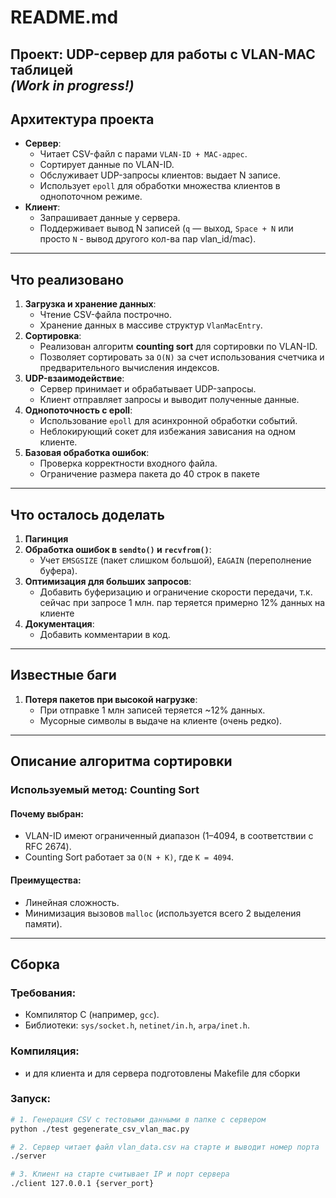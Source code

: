 # README.md  
**Проект: UDP-сервер для работы с VLAN-MAC таблицей**  
*(Work in progress!)*  
---

## Архитектура проекта  
- **Сервер**:  
  - Читает CSV-файл с парами `VLAN-ID + MAC-адрес`.  
  - Сортирует данные по VLAN-ID.
  - Обслуживает UDP-запросы клиентов: выдает N записе.
  - Использует `epoll` для обработки множества клиентов в однопоточном режиме.  
- **Клиент**:  
  - Запрашивает данные у сервера.  
  - Поддерживает вывод N записей (`q` — выход, `Space + N` или просто `N` - вывод другого кол-ва пар vlan_id/mac).  

---

## Что реализовано  
1. **Загрузка и хранение данных**:  
   - Чтение CSV-файла построчно. 
   - Хранение данных в массиве структур `VlanMacEntry`.  
2. **Сортировка**:  
   - Реализован алгоритм **counting sort** для сортировки по VLAN-ID.  
   - Позволяет сортировать за `O(N)` за счет использования счетчика и предварительного вычисления индексов.  
3. **UDP-взаимодействие**:  
   - Сервер принимает и обрабатывает UDP-запросы.  
   - Клиент отправляет запросы и выводит полученные данные.  
4. **Однопоточность с epoll**:  
   - Использование `epoll` для асинхронной обработки событий.  
   - Неблокирующий сокет для избежания зависания на одном клиенте.  
5. **Базовая обработка ошибок**:  
   - Проверка корректности входного файла.  
   - Ограничение размера пакета до 40 строк в пакете
---

## Что осталось доделать  
1. **Пагинция**  
2. **Обработка ошибок в `sendto()` и `recvfrom()`**:  
   - Учет `EMSGSIZE` (пакет слишком большой), `EAGAIN` (переполнение буфера).  
3. **Оптимизация для больших запросов**:  
   - Добавить буферизацию и ограничение скорости передачи, т.к. сейчас при запросе 1 млн. пар теряется примерно 12% данных на клиенте   
4. **Документация**:  
   - Добавить комментарии в код.  
---

## Известные баги  
1. **Потеря пакетов при высокой нагрузке**:  
   - При отправке 1 млн записей теряется ~12% данных.
   - Мусорные символы в выдаче на клиенте (очень редко).

---
## Описание алгоритма сортировки  
### Используемый метод: **Counting Sort**  
#### Почему выбран:
- VLAN-ID имеют ограниченный диапазон (1–4094, в соответствии с RFC 2674).  
- Counting Sort работает за `O(N + K)`, где `K = 4094`.  

#### Преимущества:  
- Линейная сложность.  
- Минимизация вызовов `malloc` (используется всего 2 выделения памяти).  
---

## Сборка  
### Требования:  
- Компилятор C (например, `gcc`).  
- Библиотеки: `sys/socket.h`, `netinet/in.h`, `arpa/inet.h`.  

### Компиляция:  
- и для клиента и для сервера подготовлены Makefile для сборки

### Запуск:  
```bash
# 1. Генерация CSV с тестовыми данными в папке с сервером
python ./test gegenerate_csv_vlan_mac.py

# 2. Сервер читает файл vlan_data.csv на старте и выводит номер порта
./server

# 3. Клиент на старте считывает IP и порт сервера 
./client 127.0.0.1 {server_port}
```